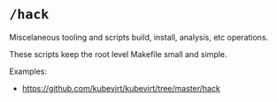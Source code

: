 # `/hack`

Miscelaneous tooling and scripts build, install, analysis, etc operations.

These scripts keep the root level Makefile small and simple.

Examples:
* https://github.com/kubevirt/kubevirt/tree/master/hack
